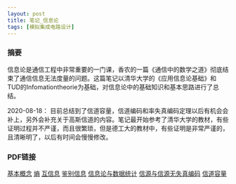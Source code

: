 ```yaml
---
layout: post
title: 笔记_信息论
tags: [模拟集成电路设计]
---
```


### 摘要

信息论是通信工程中非常重要的一门课，香农的一篇《通信中的数学之道》彻底结束了通信信息无法度量的问题。这篇笔记以清华大学的《应用信息论基础》和TUD的Infomationtheorie为基础，对信息论中的基础知识和基本思路进行了总结。


2020-08-18：
目前总结到了信道容量，信道编码和率失真编码定理以后有机会会补上，另外会补充关于高斯信道的内容。笔记最开始参考了清华大学的教材，有些证明过程并不严谨，而且很繁琐，但是德工大的教材中，有些证明是非常严谨的，且清晰明了，以后有时间会慢慢修改。


### PDF链接
[基本概念](C:\Users\myste\OneDrive\文档\GitHub\naibaowjk.github.io\documents\信息论\笔记_信息论（一）.pdf)
[熵](C:\Users\myste\OneDrive\文档\GitHub\naibaowjk.github.io\documents\信息论\笔记_信息论（二）.pdf)
[互信息](C:\Users\myste\OneDrive\文档\GitHub\naibaowjk.github.io\documents\信息论\笔记_信息论（三）.pdf)
[鉴别信息](C:\Users\myste\OneDrive\文档\GitHub\naibaowjk.github.io\documents\信息论\笔记_信息论（四）.pdf)
[信息论与数据统计](C:\Users\myste\OneDrive\文档\GitHub\naibaowjk.github.io\documents\信息论\笔记_信息论（五）.pdf)
[信源与信源无失真编码](C:\Users\myste\OneDrive\文档\GitHub\naibaowjk.github.io\documents\信息论\笔记_信息论（六）.pdf)
[信道容量](C:\Users\myste\OneDrive\文档\GitHub\naibaowjk.github.io\documents\信息论\笔记_信息论（七）.pdf)